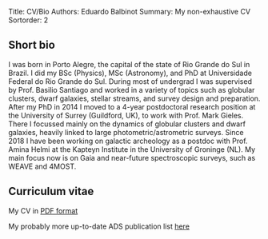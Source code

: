 Title: CV/Bio
Authors: Eduardo Balbinot
Summary: My non-exhaustive CV
Sortorder: 2

## Short bio

I was born in Porto Alegre, the capital of the state of Rio Grande do Sul in
Brazil. I did my BSc (Physics), MSc (Astronomy), and PhD at Universidade
Federal do Rio Grande do Sul. During most of undergrad I was supervised by
Prof. Basilio Santiago and worked in a variety of topics such as globular
clusters, dwarf galaxies, stellar streams, and survey design and preparation.
After my PhD in 2014 I moved to a 4-year postdoctoral research position at the
University of Surrey (Guildford, UK), to work with Prof. Mark Gieles. There I
focussed mainly on the dynamics of globular clusters and dwarf galaxies,
heavily linked to large photometric/astrometric surveys. Since 2018 I have been
working on galactic archeology as a postdoc with Prof. Amina Helmi at the
Kapteyn Institute in the University of Groninge (NL). My main focus now is on
Gaia and near-future spectroscopic surveys, such as WEAVE and 4MOST.


## Curriculum vitae

My CV in <a href='/static/images/CV_EB.pdf'>PDF format</a>

My probably more up-to-date ADS publication list
[here](https://ui.adsabs.harvard.edu/search/filter_database_fq_database=OR&filter_database_fq_database=database%3A%22astronomy%22&format=SHORT&fq=%7B!type%3Daqp%20v%3D%24fq_database%7D&fq_database=(database%3A%22astronomy%22)&q=author%3A(%22balbinot%2C%20eduardo%22)&sort=score%20desc%2C%20bibcode%20desc&unprocessed_parameter=qform&unprocessed_parameter=adsobj_query&p_=0)
